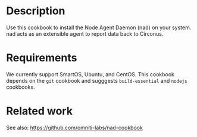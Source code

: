 Description
===========
Use this cookbook to install the Node Agent Daemon (nad) on your system.
nad acts as an extensible agent to report data back to Circonus.


Requirements
============
We currently support SmartOS, Ubuntu, and CentOS.  This cookbook depends
on the `git` cookbook and sugggests `build-essential` and `nodejs`
cookbooks.


Related work
============
See also: https://github.com/omniti-labs/nad-cookbook

